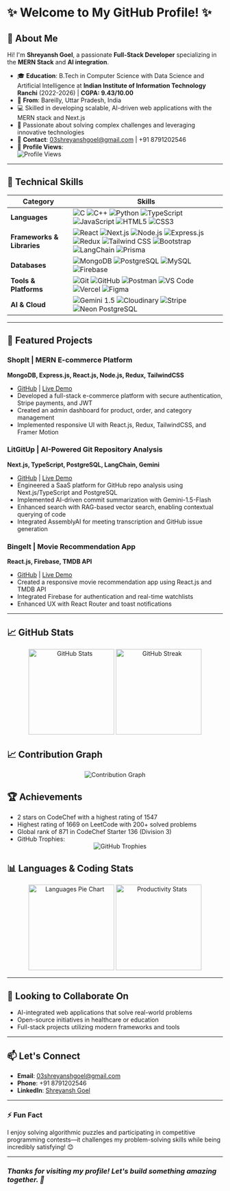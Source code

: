 # ✨ Welcome to My GitHub Profile! ✨

## 👋 About Me
Hi! I'm **Shreyansh Goel**, a passionate **Full-Stack Developer** specializing in the **MERN Stack** and **AI integration**.

- 🎓 **Education**: B.Tech in Computer Science with Data Science and Artificial Intelligence at **Indian Institute of Information Technology Ranchi** (2022-2026) | **CGPA: 9.43/10.00**
- 🌟 **From**: Bareilly, Uttar Pradesh, India
- 💻 Skilled in developing scalable, AI-driven web applications with the MERN stack and Next.js
- 🚀 Passionate about solving complex challenges and leveraging innovative technologies
- 📧 **Contact**: 03shreyanshgoel@gmail.com | +91 8791202546
- 👀 **Profile Views**:  
  <img src="https://komarev.com/ghpvc/?username=03ShreyanshGoel&label=Profile%20Views&color=blue&style=flat-square" alt="Profile Views">

---

## 🚀 Technical Skills

<div align="center">

| **Category** | **Skills** |
|--------------|------------|
| **Languages** | <img src="https://img.shields.io/badge/-C-00599C?style=flat-square&logo=c&logoColor=white" alt="C"> <img src="https://img.shields.io/badge/-C++-00599C?style=flat-square&logo=cplusplus&logoColor=white" alt="C++"> <img src="https://img.shields.io/badge/-Python-3776AB?style=flat-square&logo=python&logoColor=white" alt="Python"> <img src="https://img.shields.io/badge/-TypeScript-3178C6?style=flat-square&logo=typescript&logoColor=white" alt="TypeScript"> <img src="https://img.shields.io/badge/-JavaScript-F7DF1E?style=flat-square&logo=javascript&logoColor=black" alt="JavaScript"> <img src="https://img.shields.io/badge/-HTML5-E34F26?style=flat-square&logo=html5&logoColor=white" alt="HTML5"> <img src="https://img.shields.io/badge/-CSS3-1572B6?style=flat-square&logo=css3&logoColor=white" alt="CSS3"> |
| **Frameworks & Libraries** | <img src="https://img.shields.io/badge/-React-61DAFB?style=flat-square&logo=react&logoColor=black" alt="React"> <img src="https://img.shields.io/badge/-Next.js-000000?style=flat-square&logo=next.js&logoColor=white" alt="Next.js"> <img src="https://img.shields.io/badge/-Node.js-339933?style=flat-square&logo=node.js&logoColor=white" alt="Node.js"> <img src="https://img.shields.io/badge/-Express.js-000000?style=flat-square&logo=express&logoColor=white" alt="Express.js"> <img src="https://img.shields.io/badge/-Redux-764ABC?style=flat-square&logo=redux&logoColor=white" alt="Redux"> <img src="https://img.shields.io/badge/-TailwindCSS-06B6D4?style=flat-square&logo=tailwindcss&logoColor=white" alt="Tailwind CSS"> <img src="https://img.shields.io/badge/-Bootstrap-7952B3?style=flat-square&logo=bootstrap&logoColor=white" alt="Bootstrap"> <img src="https://img.shields.io/badge/-LangChain-FF4785?style=flat-square&logo=chainlink&logoColor=white" alt="LangChain"> <img src="https://img.shields.io/badge/-Prisma-2D3748?style=flat-square&logo=prisma&logoColor=white" alt="Prisma"> |
| **Databases** | <img src="https://img.shields.io/badge/-MongoDB-47A248?style=flat-square&logo=mongodb&logoColor=white" alt="MongoDB"> <img src="https://img.shields.io/badge/-PostgreSQL-4169E1?style=flat-square&logo=postgresql&logoColor=white" alt="PostgreSQL"> <img src="https://img.shields.io/badge/-MySQL-4479A1?style=flat-square&logo=mysql&logoColor=white" alt="MySQL"> <img src="https://img.shields.io/badge/-Firebase-FFCA28?style=flat-square&logo=firebase&logoColor=black" alt="Firebase"> |
| **Tools & Platforms** | <img src="https://img.shields.io/badge/-Git-F05032?style=flat-square&logo=git&logoColor=white" alt="Git"> <img src="https://img.shields.io/badge/-GitHub-181717?style=flat-square&logo=github&logoColor=white" alt="GitHub"> <img src="https://img.shields.io/badge/-Postman-FF6C37?style=flat-square&logo=postman&logoColor=white" alt="Postman"> <img src="https://img.shields.io/badge/-VS%20Code-007ACC?style=flat-square&logo=visualstudiocode&logoColor=white" alt="VS Code"> <img src="https://img.shields.io/badge/-Vercel-000000?style=flat-square&logo=vercel&logoColor=white" alt="Vercel"> <img src="https://img.shields.io/badge/-Figma-F24E1E?style=flat-square&logo=figma&logoColor=white" alt="Figma"> |
| **AI & Cloud** | <img src="https://img.shields.io/badge/-Gemini%201.5-4285F4?style=flat-square&logo=google&logoColor=white" alt="Gemini 1.5"> <img src="https://img.shields.io/badge/-Cloudinary-3448C5?style=flat-square&logo=cloudinary&logoColor=white" alt="Cloudinary"> <img src="https://img.shields.io/badge/-Stripe-008CDD?style=flat-square&logo=stripe&logoColor=white" alt="Stripe"> <img src="https://img.shields.io/badge/-Neon%20PostgreSQL-40E0D0?style=flat-square&logo=postgresql&logoColor=white" alt="Neon PostgreSQL"> |

</div>

<!---

## 💼 Professional Experience
### Bharat Intern | Front-end Development Intern
**Oct 2023 – Nov 2023 | Remote**
- Partnered with the team to design interactive UIs that boosted app responsiveness by ~20% through efficient API integration
- Optimized front-end performance and refined UI/UX, resulting in measurable improvements in user engagement

--->
---

## 🚀 Featured Projects

### ShopIt | MERN E-commerce Platform
**MongoDB, Express.js, React.js, Node.js, Redux, TailwindCSS**
- [GitHub](https://github.com/03shreyanshGoel/ShopIt) | [Live Demo](https://shopit-store.vercel.app)
- Developed a full-stack e-commerce platform with secure authentication, Stripe payments, and JWT
- Created an admin dashboard for product, order, and category management
- Implemented responsive UI with React.js, Redux, TailwindCSS, and Framer Motion

### LitGitUp | AI-Powered Git Repository Analysis
**Next.js, TypeScript, PostgreSQL, LangChain, Gemini**
- [GitHub](https://github.com/03shreyanshGoel/LitGitUp) | [Live Demo](https://litgitup.vercel.app)
- Engineered a SaaS platform for GitHub repo analysis using Next.js/TypeScript and PostgreSQL
- Implemented AI-driven commit summarization with Gemini-1.5-Flash
- Enhanced search with RAG-based vector search, enabling contextual querying of code
- Integrated AssemblyAI for meeting transcription and GitHub issue generation

### BingeIt | Movie Recommendation App
**React.js, Firebase, TMDB API**
- [GitHub](https://github.com/03ShreyanshGoel/bingeit-movie-app) | [Live Demo](https://bingeit-movie-app.vercel.app)
- Created a responsive movie recommendation app using React.js and TMDB API
- Integrated Firebase for authentication and real-time watchlists
- Enhanced UX with React Router and toast notifications

<!---

## 🌱 Current Project
### MedSynth_AI: Revolutionizing Molecular Research
A cutting-edge platform for researchers and developers to:
- Visualize molecular structures
- Generate custom molecules using SMILES notation
- Collaborate in real-time through group messaging
Built with Next.js and AI to accelerate research and decision-making.

--->
---

## 📈 GitHub Stats

<div align="center">
  <img src="https://github-readme-stats.vercel.app/api?username=03ShreyanshGoel&theme=tokyonight&hide_border=true&include_all_commits=true&count_private=true" alt="GitHub Stats" height="200"/>
  <img src="https://github-readme-streak-stats.herokuapp.com/?user=03ShreyanshGoel&theme=tokyonight&hide_border=true" alt="GitHub Streak" height="200"/>
</div>

## 📈 Contribution Graph
<div align="center">
  <img src="https://github-readme-activity-graph.vercel.app/graph?username=03ShreyanshGoel&theme=tokyo-night&hide_border=true" alt="Contribution Graph" />
</div>

## 🏆 Achievements
- 2 stars on CodeChef with a highest rating of 1547
- Highest rating of 1669 on LeetCode with 200+ solved problems
- Global rank of 871 in CodeChef Starter 136 (Division 3)
- GitHub Trophies:
  <div align="center">
    <img src="https://github-profile-trophy.vercel.app/?username=03ShreyanshGoel&theme=tokyonight&no-frame=true&column=2&title=Commits,Repositories" alt="GitHub Trophies"/>
  </div>

## 📊 Languages & Coding Stats
<div align="center">
  <img src="https://github-profile-summary-cards.vercel.app/api/cards/repos-per-language?username=03ShreyanshGoel&theme=tokyonight&layout=pie" height="200" alt="Languages Pie Chart"/>
  <img src="https://github-profile-summary-cards.vercel.app/api/cards/productive-time?username=03ShreyanshGoel&theme=tokyonight" height="200" alt="Productivity Stats"/>
</div>

---

## 💯 Looking to Collaborate On
- AI-integrated web applications that solve real-world problems
- Open-source initiatives in healthcare or education
- Full-stack projects utilizing modern frameworks and tools

---

## 📫 Let's Connect
- **Email**: 03shreyanshgoel@gmail.com
- **Phone**: +91 8791202546
- **LinkedIn**: [Shreyansh Goel](https://www.linkedin.com/in/03shreyanshgoel/)

---

### ⚡ Fun Fact
I enjoy solving algorithmic puzzles and participating in competitive programming contests—it challenges my problem-solving skills while being incredibly satisfying! 😊

---

### *Thanks for visiting my profile! Let's build something amazing together. 🚀*
